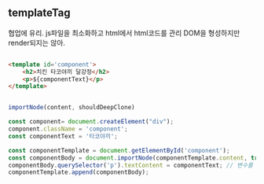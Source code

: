 
## templateTag

협업에 유리.
js파일을 최소화하고 html에서 html코드를 관리
DOM을 형성하지만 render되지는 않아.

```html

<template id='component'>
    <h2>치킨 타코야끼 달강정</h2>
    <p>${componentText}</p>
</template>
```


```js

importNode(content, shouldDeepClone)

const component= document.createElement("div");
component.className = 'component';
const componentText = '타코야끼';

const componentTemplate = document.getElementById('component');
const componentBody = document.importNode(componentTemplate.content, true);
componentBody.querySelector('p').textContent = componentText; // 변수를 넘길 수 있어.
componentTemplate.append(componentBody);

```